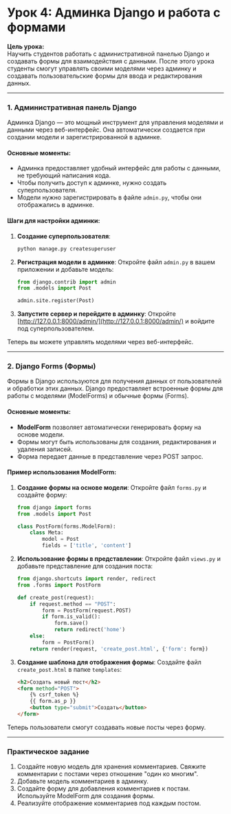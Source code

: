
# Урок 4: Админка Django и работа с формами

**Цель урока:**  
Научить студентов работать с административной панелью Django и создавать формы для взаимодействия с данными. После этого урока студенты смогут управлять своими моделями через админку и создавать пользовательские формы для ввода и редактирования данных.

---

### 1. Административная панель Django

Админка Django — это мощный инструмент для управления моделями и данными через веб-интерфейс. Она автоматически создается при создании модели и зарегистрированной в админке.

#### Основные моменты:
- Админка предоставляет удобный интерфейс для работы с данными, не требующий написания кода.
- Чтобы получить доступ к админке, нужно создать суперпользователя.
- Модели нужно зарегистрировать в файле `admin.py`, чтобы они отображались в админке.

#### Шаги для настройки админки:

1. **Создание суперпользователя**:
   ```bash
   python manage.py createsuperuser
   ```

2. **Регистрация модели в админке**:
   Откройте файл `admin.py` в вашем приложении и добавьте модель:
   ```python
   from django.contrib import admin
   from .models import Post

   admin.site.register(Post)
   ```

3. **Запустите сервер и перейдите в админку**:
   Откройте [http://127.0.0.1:8000/admin/](http://127.0.0.1:8000/admin/) и войдите под суперпользователем.

Теперь вы можете управлять моделями через веб-интерфейс.

---

### 2. Django Forms (Формы)

Формы в Django используются для получения данных от пользователей и обработки этих данных. Django предоставляет встроенные формы для работы с моделями (ModelForms) и обычные формы (Forms).

#### Основные моменты:
- **ModelForm** позволяет автоматически генерировать форму на основе модели.
- Формы могут быть использованы для создания, редактирования и удаления записей.
- Форма передает данные в представление через POST запрос.

#### Пример использования ModelForm:

1. **Создание формы на основе модели**:
   Откройте файл `forms.py` и создайте форму:
   ```python
   from django import forms
   from .models import Post

   class PostForm(forms.ModelForm):
       class Meta:
           model = Post
           fields = ['title', 'content']
   ```

2. **Использование формы в представлении**:
   Откройте файл `views.py` и добавьте представление для создания поста:
   ```python
   from django.shortcuts import render, redirect
   from .forms import PostForm

   def create_post(request):
       if request.method == "POST":
           form = PostForm(request.POST)
           if form.is_valid():
               form.save()
               return redirect('home')
       else:
           form = PostForm()
       return render(request, 'create_post.html', {'form': form})
   ```

3. **Создание шаблона для отображения формы**:
   Создайте файл `create_post.html` в папке `templates`:
   ```html
   <h2>Создать новый пост</h2>
   <form method="POST">
       {% csrf_token %}
       {{ form.as_p }}
       <button type="submit">Создать</button>
   </form>
   ```

Теперь пользователи смогут создавать новые посты через форму.

---

### Практическое задание

1. Создайте новую модель для хранения комментариев. Свяжите комментарии с постами через отношение "один ко многим".
2. Добавьте модель комментариев в админку.
3. Создайте форму для добавления комментариев к постам. Используйте ModelForm для создания формы.
4. Реализуйте отображение комментариев под каждым постом.
